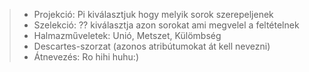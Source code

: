 > - Projekció: Pi kiválasztjuk hogy melyik sorok szerepeljenek
> - Szelekció: ?? kiválasztja azon sorokat ami megvelel a feltételnek
> - Halmazműveletek: Unió, Metszet, Külömbség
> - Descartes-szorzat (azonos atribútumokat át kell nevezni)
> - Átnevezés: Ro hihi huhu:)

